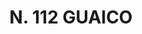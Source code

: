 ---
title: "N. 112 GUAICO"
plant-name: "N. 112"
plant-number: "112"
plant-img1: "/assets/img/plant112_verso.jpg"
plant-img2: "/assets/img/plant112.jpg"
plant-xml: "/assets/xml/plant112.xml"
plant-title: "N. 112 GUAICO"
plant-taxon-link: ""
plant-taxon-content: ""
layout: single-xml
---